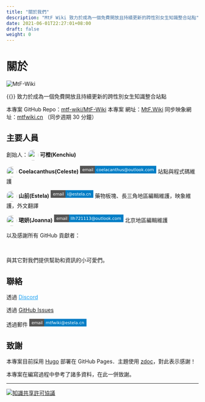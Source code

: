 ```yaml
---
title: "關於我們"
description: "MtF Wiki 致力於成為一個免費開放且持續更新的跨性別女生知識整合站點"
date: 2021-06-01T22:27:01+08:00
draft: false
weight: 0
---
```


# 關於

![MtF-Wiki](./new/mtf-wiki-long.svg)

{{<mtf-wiki>}} 致力於成為一個免費開放且持續更新的跨性別女生知識整合站點

本專案 <i class="bi bi-github" aria-label="GitHub"></i> GitHub Repo：[mtf-wiki/MtF-Wiki](https://github.com/mtf-wiki/MtF-Wiki/)
本專案 <i class="bi bi-link-45deg" aria-label="Website"></i> 網址：[MtF.Wiki](https://mtf.wiki/)
<i class="bi bi-link-45deg" aria-label="Website"></i> 同步映象網址：[mtfwiki.cn](https://mtfwiki.cn/) （同步週期 30 分鐘）

<link rel="stylesheet" href="https://cdn.jsdelivr.net/npm/bootstrap-icons@1.5.0/font/bootstrap-icons.css">

## 主要人員

創始人：<img src="https://avatars.githubusercontent.com/u/27522149?s=64?v=4" style="display: inline; height:2em;vertical-align: middle; border-radius: 50%;"/> **可橙(Kenchiu)** <a style="color: unset;" href="https://github.com/kenchiu233"><i class="bi bi-github" aria-label="GitHub"></i></a>

<img src="https://avatars.githubusercontent.com/u/43064781?v=4?s=64" style="display: inline; height:2em;vertical-align: middle; border-radius: 50%;"/> **Coelacanthus(Celeste)** <a style="color: unset;" href="https://github.com/CoelacanthusHex"><i class="bi bi-github" aria-label="GitHub"></i></a> <a href="mailto:coelacanthus@outlook.com"><svg xmlns="http://www.w3.org/2000/svg" xmlns:xlink="http://www.w3.org/1999/xlink" width="200" height="20" role="img" aria-label="email: coelacanthus@outlook.com"><title>email: coelacanthus@outlook.com</title><g shape-rendering="crispEdges"><rect width="39" height="20" fill="#555"/><rect x="39" width="161" height="20" fill="#007ec6"/></g><g fill="#fff" text-anchor="middle" font-family="Verdana,Geneva,DejaVu Sans,sans-serif" text-rendering="geometricPrecision" font-size="110"><text x="205" y="140" transform="scale(.1)" fill="#fff" textLength="290">email</text><text x="1185" y="140" transform="scale(.1)" fill="#fff" textLength="1510">coelacanthus@outlook.com</text></g></svg></a>
站點與程式碼維護

<img src="https://avatars.githubusercontent.com/u/26759054?v=4?s=64" style="display: inline; height:2em;vertical-align: middle; border-radius: 50%;"/> **山前(Estela)** <a style="color: unset;" href="http://github.com/saeziae"><i class="bi bi-github" aria-label="GitHub"></i></a> <a style="color: unset;" href="http://twitter.com/saeziae"><i class="bi bi-twitter" style="color:#1DA1F2" aria-label="Twitter"></i></a> <a href="mailto:i@estela.cn"><svg xmlns="http://www.w3.org/2000/svg" xmlns:xlink="http://www.w3.org/1999/xlink" width="112" height="20" role="img" aria-label="email: i@estela.cn"><title>email: i@estela.cn</title><g shape-rendering="crispEdges"><rect width="39" height="20" fill="#555"/><rect x="39" width="73" height="20" fill="#007ec6"/></g><g fill="#fff" text-anchor="middle" font-family="Verdana,Geneva,DejaVu Sans,sans-serif" text-rendering="geometricPrecision" font-size="110"><text x="205" y="140" transform="scale(.1)" fill="#fff" textLength="290">email</text><text x="745" y="140" transform="scale(.1)" fill="#fff" textLength="630">i@estela.cn</text></g></svg></a>
藥物板塊、長三角地區編輯維護，映象維護，外文翻譯

<img src="https://avatars.githubusercontent.com/u/44055214?v=4?s=64" style="display: inline; height:2em;vertical-align: middle; border-radius: 50%;"/> **珺妍(Joanna)** <a style="color: unset;" href="http://github.com/llh721113" class="bi bi-github" aria-label="GitHub"></i></a> <a href="mailto:llh721113@outlook.com"><svg xmlns="http://www.w3.org/2000/svg" xmlns:xlink="http://www.w3.org/1999/xlink" width="182" height="20" role="img" aria-label="email: llh721113@outlook.com"><title>email: llh721113@outlook.com</title><g shape-rendering="crispEdges"><rect width="39" height="20" fill="#555"/><rect x="39" width="143" height="20" fill="#007ec6"/></g><g fill="#fff" text-anchor="middle" font-family="Verdana,Geneva,DejaVu Sans,sans-serif" text-rendering="geometricPrecision" font-size="110"><text x="205" y="140" transform="scale(.1)" fill="#fff" textLength="290">email</text><text x="1095" y="140" transform="scale(.1)" fill="#fff" textLength="1330">llh721113@outlook.com</text></g></svg></a>
北京地區編輯維護

以及感謝所有 GitHub 貢獻者：

<div style="padding: 0 1rem;margin: 0 0 1rem;margin-block-start: 1em;margin-block-end: 1em"><ul id="cons" style="list-style: none;"></ul><br></div>
<p style="float:none;clear:both;"></p>

與其它對我們提供幫助和資訊的小可愛們。

<script>var getJSON = function(url, callback) {var xhr = new XMLHttpRequest();xhr.open('GET', url, true);xhr.responseType = 'json';xhr.onload = function() {var status = xhr.status;if (status === 200) {callback(null, xhr.response);} else {callback(status, xhr.response);}};xhr.send();};getJSON('https://api.github.com/repos/mtf-wiki/MtF-Wiki/contributors',function(err, data) {if (err === null) {for(i in data){var para = document.createElement("li");var node = document.createElement("a");var node2 = document.createElement("img");para.style="margin: 4px;float: left;";node2.style="width: 32px;height: 32px;border-radius: 50%;";node.href=data[i].html_url;node2.src=data[i].avatar_url;node.appendChild(node2);para.appendChild(node);var element = document.getElementById("cons");element.appendChild(para);}}});</script>

## 聯絡

透過 <a style="color:#1DA1F2" href="https://discord.gg/UtCungsT7V"><i style="color:#1DA1F2" class="bi bi-discord"></i> Discord</a>

透過 <a style="color: unset;" href="https://github.com/mtf-wiki/MtF-Wiki/issues/"><i class="bi bi-github" aria-label="GitHub"></i> GitHub Issues</a>

透過郵件 <a href=" mailto:mtfwiki@estela.cn"> <svg xmlns="http://www.w3.org/2000/svg" xmlns:xlink="http://www.w3.org/1999/xlink" width="150" height="20" role="img" aria-label="email: mtfwiki@estela.cn"><title>email: mtfwiki@estela.cn</title><g shape-rendering="crispEdges"><rect width="39" height="20" fill="#555"/><rect x="39" width="111" height="20" fill="#007ec6"/></g><g fill="#fff" text-anchor="middle" font-family="Verdana,Geneva,DejaVu Sans,sans-serif" text-rendering="geometricPrecision" font-size="110"><text x="205" y="140" transform="scale(.1)" fill="#fff" textLength="290">email</text><text x="935" y="140" transform="scale(.1)" fill="#fff" textLength="1010">mtfwiki@estela.cn</text></g></svg></a>

## 致謝

本專案目前採用 [Hugo][hugo-url] 部署在 GitHub Pages．主題使用 [zdoc][zdoc-url]，對此表示感謝！

本專案在編寫過程中參考了諸多資料，在此一併致謝。

---

[![知識共享許可協議](https://i.creativecommons.org/l/by-sa/4.0/88x31.png)](https://creativecommons.org/licenses/by-sa/4.0/)

[hugo-url]: https://github.com/gohugoio/hugo
[zdoc-url]: https://github.com/zzossig/hugo-theme-zdoc
